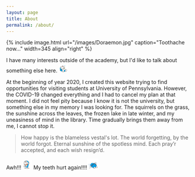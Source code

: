 ```yaml
---
layout: page
title: About
permalink: /about/
---
```


{% include image.html url="/images/Doraemon.jpg" caption="Toothache now..." width=345 align="right" %}

I have many interests outside of the academy, but I'd like to talk about something else here. <img src="/images/Doraemon-4.gif" width= "5%" class="align-left" alt="">

At the beginning of year 2020, I created this website trying to find opportunities for visiting students at University of Pennsylvania. However, the COVID-19 changed everything and I had to cancel my plan at that moment. I did not feel pity because I know it is not the university, but something else in my memory I was looking for. The squirrels on the grass, the sunshine across the leaves, the frozen lake in late winter, and my uneasiness of mind in the library. Time gradually brings them away from me, I cannot stop it.

>How happy is the blameless vestal's lot. The world forgetting, by the world forgot. Eternal sunshine of the spotless mind. Each pray’r accepted, and each wish resign’d.

Awh!!! <img src="/images/Doraemon-3.gif" width= "5%" class="align-left" alt=""> My teeth hurt again!!!!<img src="/images/Doraemon-5.gif" width= "6%" class="align-left" alt="">
